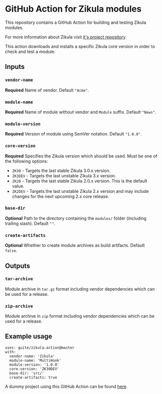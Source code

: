 # GitHub Action for Zikula modules
This repository contains a GitHub Action for building and testing Zikula modules.

For more information about Zikula visit [it's project repository](https://github.com/zikula/core/).

This action downloads and installs a specific Zikula core version in order to check and test a module.

## Inputs

### `vendor-name`
**Required** Name of vendor. Default `"Acme"`.

### `module-name`
**Required** Name of module without vendor and `Module` suffix. Default `"News"`.

### `module-version`
**Required** Version of module using SemVer notation. Default `"1.0.0"`.

### `core-version`
**Required** Specifies the Zikula version which should be used. Must be one of the following options:
  - `ZK30` - Targets the last stable Zikula 3.0.x version.
  - `ZK3DEV` - Targets the last unstable Zikula 3.x version.
  - `ZK20` - Targets the last stable Zikula 2.0.x version. This is the default value.
  - `ZK2DEV` - Targets the last unstable Zikula 2.x version and may include changes for the next upcoming 2.x core release.

### `base-dir`
**Optional** Path to the directory containing the `modules/` folder (including trailing slash). Default `""`.

### `create-artifacts`
**Optional** Whether to create module archives as build artifacts. Default `false`.

## Outputs

### `tar-archive`
Module archive in `tar.gz` format including vendor dependencies which can be used for a release.

### `zip-archive`
Module archive in `zip` format including vendor dependencies which can be used for a release.

## Example usage

```
uses: guite/zikula-action@master
with:
  vendor-name: 'Zikula'
  module-name: 'MultiHook'
  module-version: '1.0.0'
  core-version: 'ZK30DEV'
  base-dir: 'src/'
  create-artifacts: true
```

A dummy project using this GitHub Action can be found [here](https://github.com/Guite/test-actions).
